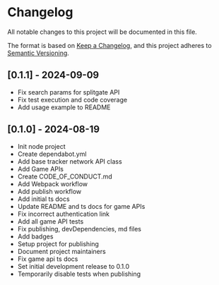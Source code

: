 # Changelog

All notable changes to this project will be documented in this file.

The format is based on [Keep a Changelog](https://keepachangelog.com/en/1.1.0/),
and this project adheres to [Semantic Versioning](https://semver.org/spec/v2.0.0.html).

## [0.1.1] - 2024-09-09

* Fix search params for splitgate API
* Fix test execution and code coverage
* Add usage example to README

## [0.1.0] - 2024-08-19

* Init node project
* Create dependabot.yml
* Add base tracker network API class
* Add Game APIs
* Create CODE_OF_CONDUCT.md
* Add Webpack workflow
* Add publish workflow
* Add initial ts docs
* Update README and ts docs for game APIs
* Fix incorrect authentication link
* Add all game API tests
* Fix publishing, devDependencies, md files
* Add badges
* Setup project for publishing
* Document project maintainers
* Fix game api ts docs
* Set initial development release to 0.1.0
* Temporarily disable tests when publishing